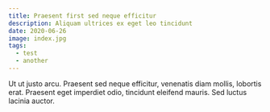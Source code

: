 ```yaml
---
title: Praesent first sed neque efficitur
description: Aliquam ultrices ex eget leo tincidunt
date: 2020-06-26
image: index.jpg
tags:
  - test
  - another
---
```


Ut ut justo arcu. Praesent sed neque efficitur,
venenatis diam mollis, lobortis erat. Praesent eget
imperdiet odio, tincidunt eleifend mauris. Sed luctus lacinia auctor.
